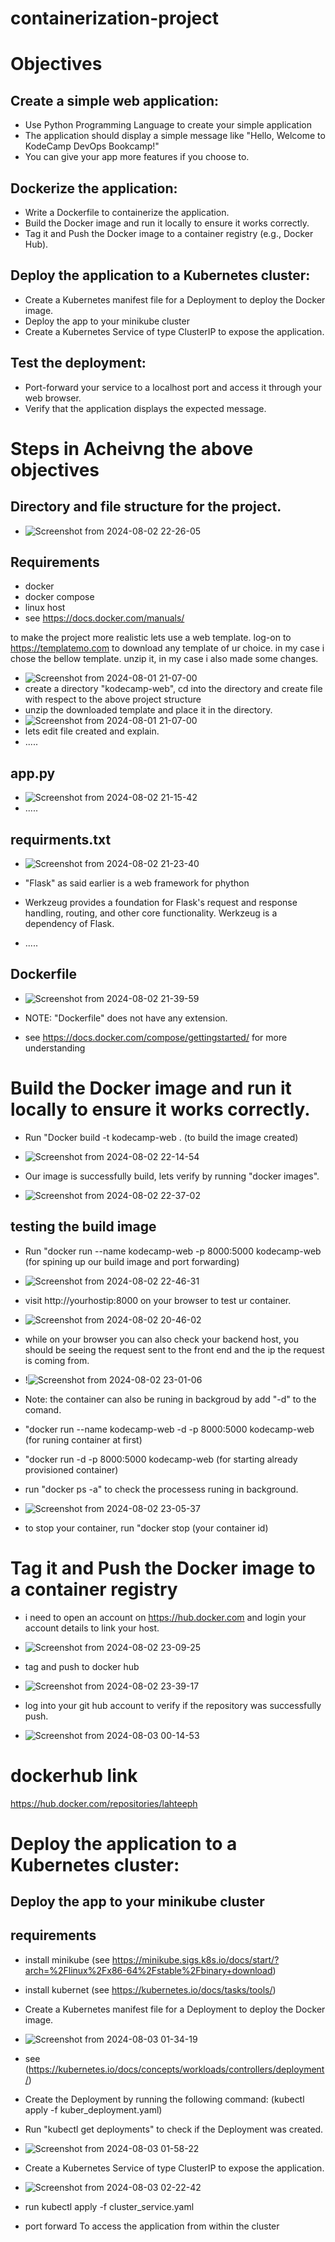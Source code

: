 # containerization-project
# Objectives
## Create a simple web application:
  - Use Python Programming Language to create your simple application
  - The application should display a simple message like "Hello, Welcome to KodeCamp DevOps Bookcamp!"
  - You can give your app more features if you choose to.
## Dockerize the application:
  - Write a Dockerfile to containerize the application.
  - Build the Docker image and run it locally to ensure it works correctly.
  - Tag it and Push the Docker image to a container registry (e.g., Docker Hub).
## Deploy the application to a Kubernetes cluster:
  - Create a Kubernetes manifest file for a Deployment to deploy the Docker image.
  - Deploy the app to your minikube cluster
  - Create a Kubernetes Service of type ClusterIP to expose the application.
## Test the deployment:
  - Port-forward your service to a localhost port and access it through your web browser.
  - Verify that the application displays the expected message.

# Steps in Acheivng the above objectives
## Directory and file structure for the project.
  -  ![Screenshot from 2024-08-02 22-26-05](https://github.com/user-attachments/assets/4d8da70f-e005-41a6-b6e1-98671399f4d3)

## Requirements
  - docker
  - docker compose
  - linux host
  - see https://docs.docker.com/manuals/
    
to make the project more realistic lets use a web template.
log-on to https://templatemo.com to download any template of ur choice.
in my case i chose the bellow template.
unzip it, in my case i also made some changes.
  - ![Screenshot from 2024-08-01 21-07-00](https://github.com/user-attachments/assets/f04ba16a-f7cb-4f96-8ccf-ba54b4092d6f)
  - create a directory "kodecamp-web", cd into the directory and create file with respect to the above project structure
  - unzip the downloaded template and place it in the directory.
  - ![Screenshot from 2024-08-01 21-07-00](https://github.com/user-attachments/assets/ae776bd1-cc7c-4bb1-8e42-d29c2fa8dc86)
  - lets edit file created and explain.
  - .....
## app.py
  - ![Screenshot from 2024-08-02 21-15-42](https://github.com/user-attachments/assets/9e90db1b-e281-4e0b-830c-c992a8dc4fed)
  - .....
## requirments.txt
  - ![Screenshot from 2024-08-02 21-23-40](https://github.com/user-attachments/assets/01f722ef-7c0d-4f94-a220-e812b2af4c59)

  - "Flask" as said earlier is a web framework for phython
  - Werkzeug provides a foundation for Flask's request and response handling, routing, and other core functionality. Werkzeug is a dependency of Flask.
  - .....
## Dockerfile
  - ![Screenshot from 2024-08-02 21-39-59](https://github.com/user-attachments/assets/f7f0a52b-e0a6-4981-bae4-5c7432ceea84)

  - NOTE: "Dockerfile" does not have any extension.
  - see https://docs.docker.com/compose/gettingstarted/ for more understanding

# Build the Docker image and run it locally to ensure it works correctly.
  - Run "Docker build -t kodecamp-web . (to build the image created)
  - ![Screenshot from 2024-08-02 22-14-54](https://github.com/user-attachments/assets/68190030-1dfe-4c09-851d-ae003fb785e1)

  - Our image is successfully build, lets verify by running "docker images".
  - ![Screenshot from 2024-08-02 22-37-02](https://github.com/user-attachments/assets/028b903c-b4c5-49c5-acc7-a8811dd9cb20)

## testing the build image
  - Run "docker run --name kodecamp-web -p 8000:5000 kodecamp-web (for spining up our build image and port forwarding)
  - ![Screenshot from 2024-08-02 22-46-31](https://github.com/user-attachments/assets/93581f19-8244-4249-bd45-93bbdda598ec)

  - visit http://yourhostip:8000 on your browser to test ur container.
  - ![Screenshot from 2024-08-02 20-46-02](https://github.com/user-attachments/assets/6668d909-b3cb-4e09-90c3-f4eeffe2cc1a)

  - while on your browser you can also check your backend host, you should be seeing the request sent to the front end and the ip the request is coming from.
  - !![Screenshot from 2024-08-02 23-01-06](https://github.com/user-attachments/assets/81bca0ea-6a64-4744-a85e-56ca0f43dc19)

  - Note: the container can also be runing in backgroud by add "-d" to the comand.
  - "docker run --name kodecamp-web -d -p 8000:5000 kodecamp-web (for runing container at first)
  - "docker run -d -p 8000:5000 kodecamp-web (for starting already provisioned container)
  - run "docker ps -a" to check the processess runing in background.
  - ![Screenshot from 2024-08-02 23-05-37](https://github.com/user-attachments/assets/61937c6f-5d34-4586-80b1-e90cc6f9861e)
  - to stop your container, run "docker stop (your container id)
    
# Tag it and Push the Docker image to a container registry
  - i need to open an account on https://hub.docker.com and login your account details to link your host.
  - ![Screenshot from 2024-08-02 23-09-25](https://github.com/user-attachments/assets/5534239a-cfd5-4821-aae7-dd2adacab643)

  - tag and push to docker hub
  - ![Screenshot from 2024-08-02 23-39-17](https://github.com/user-attachments/assets/1ec16a68-06f3-47c1-9019-951b9f9ab395)

  - log into your git hub account to verify if the repository was successfully push.
  - ![Screenshot from 2024-08-03 00-14-53](https://github.com/user-attachments/assets/d614164f-1022-4709-819a-6dff5ce9d508)


# dockerhub link
https://hub.docker.com/repositories/lahteeph


# Deploy the application to a Kubernetes cluster:
## Deploy the app to your minikube cluster
  ## requirements
  - install minikube (see https://minikube.sigs.k8s.io/docs/start/?arch=%2Flinux%2Fx86-64%2Fstable%2Fbinary+download)
  - install kubernet (see https://kubernetes.io/docs/tasks/tools/)
  - Create a Kubernetes manifest file for a Deployment to deploy the Docker image.
  - ![Screenshot from 2024-08-03 01-34-19](https://github.com/user-attachments/assets/ad957b4a-477b-48ee-8081-9bbf04a4c7f8)
  - see (https://kubernetes.io/docs/concepts/workloads/controllers/deployment/)
  - Create the Deployment by running the following command: (kubectl apply -f kuber_deployment.yaml)
  - Run "kubectl get deployments" to check if the Deployment was created.
  - ![Screenshot from 2024-08-03 01-58-22](https://github.com/user-attachments/assets/202055d4-3adf-4689-92dd-326764113080)
 
  - Create a Kubernetes Service of type ClusterIP to expose the application.
  - ![Screenshot from 2024-08-03 02-22-42](https://github.com/user-attachments/assets/6d6edf3b-f21d-4e6a-9e41-825b701005ec)
  - run kubectl apply -f cluster_service.yaml
  - port forward To access the application from within the cluster
    




 




  









 

